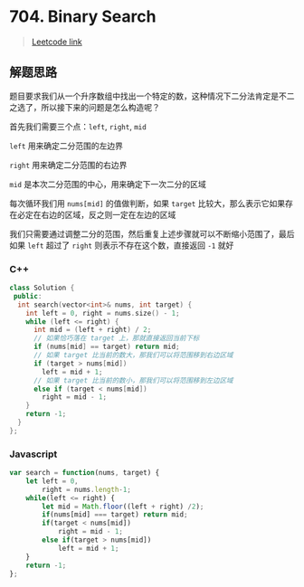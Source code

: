 # 704. Binary Search

> [Leetcode link](https://leetcode.com/problems/binary-search/)



## 解题思路

题目要求我们从一个升序数组中找出一个特定的数，这种情况下二分法肯定是不二之选了，所以接下来的问题是怎么构造呢？

首先我们需要三个点：`left`, `right`, `mid`

`left` 用来确定二分范围的左边界

`right` 用来确定二分范围的右边界

`mid` 是本次二分范围的中心，用来确定下一次二分的区域

每次循环我们用 `nums[mid]` 的值做判断，如果 `target` 比较大，那么表示它如果存在必定在右边的区域，反之则一定在左边的区域

我们只需要通过调整二分的范围，然后重复上述步骤就可以不断缩小范围了，最后如果 `left` 超过了 `right` 则表示不存在这个数，直接返回 `-1` 就好

### C++

```cpp
class Solution {
 public:
  int search(vector<int>& nums, int target) {
    int left = 0, right = nums.size() - 1;
    while (left <= right) {
      int mid = (left + right) / 2;
      // 如果恰巧落在 target 上，那就直接返回当前下标
      if (nums[mid] == target) return mid;
      // 如果 target 比当前的数大，那我们可以将范围移到右边区域
      if (target > nums[mid])
        left = mid + 1;
      // 如果 target 比当前的数小，那我们可以将范围移到左边区域
      else if (target < nums[mid])
        right = mid - 1;
    }
    return -1;
  }
};
```



### Javascript

```js
var search = function(nums, target) {
    let left = 0,
        right = nums.length-1;
    while(left <= right) {
        let mid = Math.floor((left + right) /2);
        if(nums[mid] === target) return mid;
        if(target < nums[mid])
            right = mid - 1;
        else if(target > nums[mid])
            left = mid + 1;
    }
    return -1;
};
```

